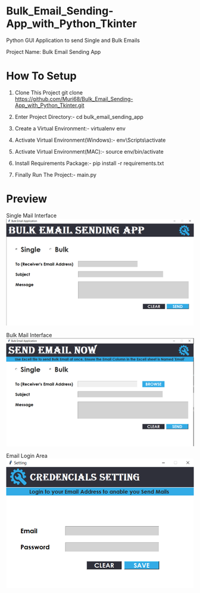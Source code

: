 # Bulk_Email_Sending-App_with_Python_Tkinter
Python GUI Application to send Single and Bulk Emails

Project Name: Bulk Email Sending App
# How To Setup
1.  Clone This Project git clone https://github.com/Muri68/Bulk_Email_Sending-App_with_Python_Tkinter.git

2.  Enter Project Directory:-  cd bulk_email_sending_app

3.  Create a Virtual Environment:-  virtualenv env

4.  Activate Virtual Environment(Windows):-  env\Scripts\activate

5.  Activate Virtual Environment(MAC):-  source env/bin/activate

6.  Install Requirements Package:-  pip install -r requirements.txt

7.  Finally Run The Project:-  main.py


# Preview
Single Mail Interface
![](images/1.PNG)

Bulk Mail Interface
![](images/3.PNG)

Email Login Area
![](images/2.PNG)
